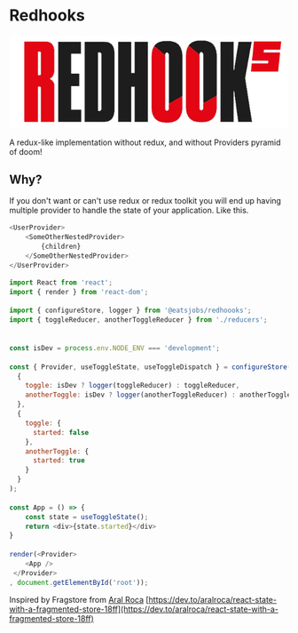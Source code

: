 # Redhooks

![redhooks](https://github.com/eatsjobs/redhooks/blob/main/redhooks.png?raw=true)


A redux-like implementation without redux, and without Providers pyramid of doom!

## Why?
If you don't want or can't use redux or redux toolkit you will end up having multiple provider to handle the state
of your application. Like this.

```javascript
<UserProvider>
    <SomeOtherNestedProvider>
        {children}
    </SomeOtherNestedProvider>
</UserProvider>
```

```javascript
import React from 'react';
import { render } from 'react-dom';

import { configureStore, logger } from '@eatsjobs/redhoooks';
import { toggleReducer, anotherToggleReducer } from './reducers';


const isDev = process.env.NODE_ENV === 'development';

const { Provider, useToggleState, useToggleDispatch } = configureStore(
  {
    toggle: isDev ? logger(toggleReducer) : toggleReducer,
    anotherToggle: isDev ? logger(anotherToggleReducer) : anotherToggleReducer,
  },
  {
    toggle: {
      started: false
    },
    anotherToggle: {
      started: true
    }
  }
);

const App = () => {
    const state = useToggleState();
    return <div>{state.started}</div>
}

render(<Provider>
    <App />
 </Provider>
, document.getElementById('root'));

```

 Inspired by Fragstore from [Aral Roca](aralroca.com) [https://dev.to/aralroca/react-state-with-a-fragmented-store-18ff](https://dev.to/aralroca/react-state-with-a-fragmented-store-18ff)
